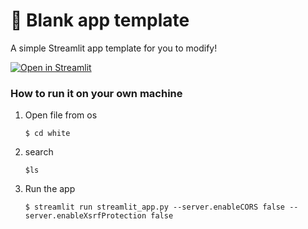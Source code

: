 # 🎈 Blank app template

A simple Streamlit app template for you to modify!

[![Open in Streamlit](https://static.streamlit.io/badges/streamlit_badge_black_white.svg)](https://blank-app-template.streamlit.app/)

### How to run it on your own machine

1. Open file from os
   ```
   $ cd white
    ```
2. search
    ```
    $ls
    ```
4. Run the app

   ```
   $ streamlit run streamlit_app.py --server.enableCORS false --server.enableXsrfProtection false
   ```
